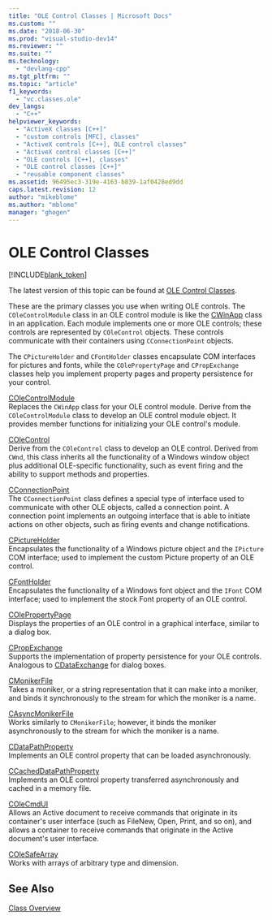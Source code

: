 ```yaml
---
title: "OLE Control Classes | Microsoft Docs"
ms.custom: ""
ms.date: "2018-06-30"
ms.prod: "visual-studio-dev14"
ms.reviewer: ""
ms.suite: ""
ms.technology: 
  - "devlang-cpp"
ms.tgt_pltfrm: ""
ms.topic: "article"
f1_keywords: 
  - "vc.classes.ole"
dev_langs: 
  - "C++"
helpviewer_keywords: 
  - "ActiveX classes [C++]"
  - "custom controls [MFC], classes"
  - "ActiveX controls [C++], OLE control classes"
  - "ActiveX control classes [C++]"
  - "OLE controls [C++], classes"
  - "OLE control classes [C++]"
  - "reusable component classes"
ms.assetid: 96495ec3-319e-4163-b839-1af0428ed9dd
caps.latest.revision: 12
author: "mikeblome"
ms.author: "mblome"
manager: "ghogen"
---
```

# OLE Control Classes
[!INCLUDE[blank_token](../includes/blank-token.md)]

The latest version of this topic can be found at [OLE Control Classes](https://docs.microsoft.com/cpp/mfc/ole-control-classes).  
  
  
These are the primary classes you use when writing OLE controls. The `COleControlModule` class in an OLE control module is like the [CWinApp](../mfc/reference/cwinapp-class.md) class in an application. Each module implements one or more OLE controls; these controls are represented by `COleControl` objects. These controls communicate with their containers using `CConnectionPoint` objects.  
  
 The `CPictureHolder` and `CFontHolder` classes encapsulate COM interfaces for pictures and fonts, while the `COlePropertyPage` and `CPropExchange` classes help you implement property pages and property persistence for your control.  
  
 [COleControlModule](../mfc/reference/colecontrolmodule-class.md)  
 Replaces the `CWinApp` class for your OLE control module. Derive from the `COleControlModule` class to develop an OLE control module object. It provides member functions for initializing your OLE control's module.  
  
 [COleControl](../mfc/reference/colecontrol-class.md)  
 Derive from the `COleControl` class to develop an OLE control. Derived from `CWnd`, this class inherits all the functionality of a Windows window object plus additional OLE-specific functionality, such as event firing and the ability to support methods and properties.  
  
 [CConnectionPoint](../mfc/reference/cconnectionpoint-class.md)  
 The `CConnectionPoint` class defines a special type of interface used to communicate with other OLE objects, called a connection point. A connection point implements an outgoing interface that is able to initiate actions on other objects, such as firing events and change notifications.  
  
 [CPictureHolder](../mfc/reference/cpictureholder-class.md)  
 Encapsulates the functionality of a Windows picture object and the `IPicture` COM interface; used to implement the custom Picture property of an OLE control.  
  
 [CFontHolder](../mfc/reference/cfontholder-class.md)  
 Encapsulates the functionality of a Windows font object and the `IFont` COM interface; used to implement the stock Font property of an OLE control.  
  
 [COlePropertyPage](../mfc/reference/colepropertypage-class.md)  
 Displays the properties of an OLE control in a graphical interface, similar to a dialog box.  
  
 [CPropExchange](../mfc/reference/cpropexchange-class.md)  
 Supports the implementation of property persistence for your OLE controls. Analogous to [CDataExchange](../mfc/reference/cdataexchange-class.md) for dialog boxes.  
  
 [CMonikerFile](../mfc/reference/cmonikerfile-class.md)  
 Takes a moniker, or a string representation that it can make into a moniker, and binds it synchronously to the stream for which the moniker is a name.  
  
 [CAsyncMonikerFile](../mfc/reference/casyncmonikerfile-class.md)  
 Works similarly to `CMonikerFile`; however, it binds the moniker asynchronously to the stream for which the moniker is a name.  
  
 [CDataPathProperty](../mfc/reference/cdatapathproperty-class.md)  
 Implements an OLE control property that can be loaded asynchronously.  
  
 [CCachedDataPathProperty](../mfc/reference/ccacheddatapathproperty-class.md)  
 Implements an OLE control property transferred asynchronously and cached in a memory file.  
  
 [COleCmdUI](../mfc/reference/colecmdui-class.md)  
 Allows an Active document to receive commands that originate in its container's user interface (such as FileNew, Open, Print, and so on), and allows a container to receive commands that originate in the Active document's user interface.  
  
 [COleSafeArray](../mfc/reference/colesafearray-class.md)  
 Works with arrays of arbitrary type and dimension.  
  
## See Also  
 [Class Overview](../mfc/class-library-overview.md)






